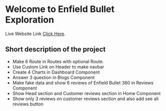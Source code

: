 # Welcome to Enfield Bullet Exploration

Live Website Link [Click Here](https://enfield-bullet-exploration-rocky.netlify.app/).

## Short description of the project

- Make 6 Route in Routes with optional Route.
- Use Custom Link on Header to make navbar
- Create 4 Charts in Dashboard Component
- Answer 3 question in Blogs Component
- Make fake data and show 6 reviews of Enfield Bullet 360 in Reviews Component
- Show Head section and Customer reviews section in Home Component
- Show only 3 reviews on customer reviews section and also add see all reviews button



